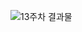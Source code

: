 ![13주차 결과물](https://user-images.githubusercontent.com/105197472/204689128-1c912b0b-c2e1-40b1-840f-9084148ec44a.PNG)
